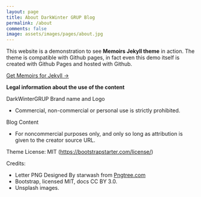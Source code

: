 ```yaml
---
layout: page
title: About DarkWinter GRUP Blog
permalink: /about
comments: false
image: assets/images/pages/about.jpg
---
```


This website is a demonstration to see **Memoirs Jekyll theme** in action. The theme is compatible with Github pages, in fact even this demo itself is created with Github Pages and hosted with Github. 

<a target="_blank" href="https://bootstrapstarter.com/bootstrap-templates/jekyll-theme-memoirs/" class="btn btn-dark"> Get Memoirs for Jekyll &rarr;</a>


**Legal information about the use of the content**

DarkWinterGRUP Brand name and Logo
- Commercial, non-commercial or personal use is strictly prohibited.

Blog Content
- For noncommercial purposes only, and only so long as attribution is given to the creator source URL.

Theme License: MIT (https://bootstrapstarter.com/license/)

Credits: 
- Letter PNG Designed By starwash from <a href="https://pngtree.com/">Pngtree.com</a>
- Bootstrap, licensed MIT, docs CC BY 3.0.
- Unsplash images.

